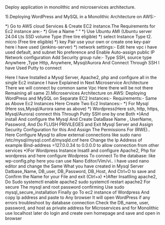 Deploy application in monolithic and microservices architecture.

1).Deploying WordPress and MySQL in a Monolithic Architecture on AWS:-

*) Go to AWS cloud Services & Create EC2 instance.The Requirements for Ec2 instance are:-
*) Give a Name “ “
*) Use Ubuntu AMI (Ubuntu server 24.04 Lts SSD volume Type (free tire eligible)
*) select Instance Type t2. micro (Free tire eligible)
*) key Pair use your own or create one key-pair here i have used (jenkins-server)
*) network settings:- Edit here vpc i have used default, and subnet No preference and Enable Auto-assign public IP Network configuration Add Security group rule:- Type SSH, source type Anywhere ,Type Http, Anywhere, Mysql/Aurora
And Connect Through SSH I have Used Putty to connect




Here I have Installed a Mysql Server, Apache2, php and configure all in the single Ec2 instance I have Explained in Next Microservice Architecture There we will connect by common same Vpc Here there will be not there Remaining all same
2).Microservices Architecture on AWS: Deploying WordPress and MySQL on Separate EC2 Instances:-
Requirements:- Same as Above Ec2 Instances Here Create Two Ec2 Instances:-
*) For Mysql (Here sss,Mysql/Aurora same as above)
*) Wordpress(Here ssh, http, https, Mysql/Aurora) connect this Through Putty SSH one by one Both
*)And install And configure the Mysql And Create DataBase Name , UserName, Password, And Do FLUSH PRIVILEGES and Exit Mysql Server and Assign Security Configuration for this And Assign The Permissions For (RWE).. Here Configure Mysql to allow external connections like sudo nano /etc/mysql/mysql.conf.d/mysqld.cnf here Change the Ip Address of example Bind-address =127.0.0.34 to 0.0.0.0 to allow connection from other services
*)For Wordpress Instance Insatll and configure Apache2, Php for wordpress and here configure Wodpress To connect To the database: like wp-config.php here you can use Nano Editor/Vim/vi.. i have used nano editor and change the Same What you have created in Mysql Server Datbase_Name, DB_user, DB_Password, DB_Host, And Ctrl+O to save and Confirm the Name for your File and exit (Ctrl+x)
*)After Insatlling apache2, Do Sudo systemctl enable apache2 sudo systemctl restart apache2
For secure The mysql and root password confirming Use sudo mysql_secure_installation
Finally go To ec2 instance of Wordpress And copy Ip address and paste to Any browser It will open WordPress if any errors troubleshoot by database connection Check the DB_name, user, password, and host as private address for Microservices and for Monolithic use localhost later do login and create own homepage and save and open in browser

